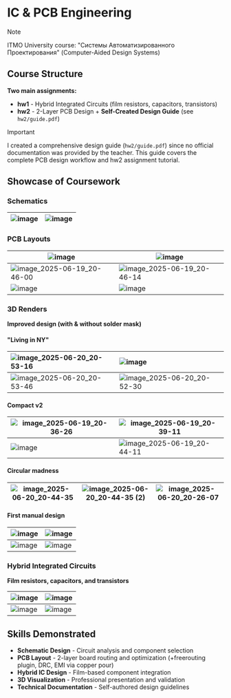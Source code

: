# IC & PCB Engineering

> [!NOTE]
> ITMO University course: "Системы Автоматизированного Проектирования" (Computer-Aided Design Systems)

## Course Structure

**Two main assignments:**
- **hw1** - Hybrid Integrated Circuits (film resistors, capacitors, transistors)
- **hw2** - 2-Layer PCB Design + **Self-Created Design Guide** (see `hw2/guide.pdf`)

> [!IMPORTANT]
> I created a comprehensive design guide (`hw2/guide.pdf`) since no official documentation was provided by the teacher.
> This guide covers the complete PCB design workflow and hw2 assignment tutorial.

## Showcase of Coursework

### Schematics

|![image](https://github.com/user-attachments/assets/64e84e90-13d8-43e0-95af-379d2208297f)|![image](https://github.com/user-attachments/assets/cb54876c-2bd0-4439-99af-85a028fe7c87)|
|-|-|

### PCB Layouts

|![image](https://github.com/user-attachments/assets/bd0e0048-4e1f-470c-8c10-d30460a7ddc8)|![image](https://github.com/user-attachments/assets/ce7d2f8b-ad31-4ed9-b2ca-140927a369c1)|
|-|-|
|![image_2025-06-19_20-46-00](https://github.com/user-attachments/assets/b1266e83-3ddd-4f86-a0df-21d33b8f0eb1)|![image_2025-06-19_20-46-14](https://github.com/user-attachments/assets/7d111cde-944d-46de-b024-548e55db98ae)|
|![image](https://github.com/user-attachments/assets/d86fba3d-0e76-48ac-a763-503d472744f7)|![image](https://github.com/user-attachments/assets/7bf3547d-4fd5-43e2-bf8d-c0f9a2d3c3d3)|


### 3D Renders

**Improved design (with & without solder mask)**

#### "Living in NY"

|![image_2025-06-20_20-53-16](https://github.com/user-attachments/assets/dca9b503-594e-481e-894b-e21c60959a3e)|![image](https://github.com/user-attachments/assets/8b58b159-345b-44de-9aa5-d7fe3705f616)|
|:-|:-|
|![image_2025-06-20_20-53-46](https://github.com/user-attachments/assets/6bad36ac-6dd8-4a74-a383-b823400405ea)|![image_2025-06-20_20-52-30](https://github.com/user-attachments/assets/df83f97e-f50e-4618-aad7-8eda8a004390)|

#### Compact v2

|![image_2025-06-19_20-36-26](https://github.com/user-attachments/assets/20ded0c4-46e7-49d6-aad7-a539cc4cb57b)|![image_2025-06-19_20-39-11](https://github.com/user-attachments/assets/13bc437b-4145-4e7d-99a1-4cf22a7943aa)|
|-|-|
|![image](https://github.com/user-attachments/assets/68b71870-402b-44de-a647-2e1d2bf2527e)|![image_2025-06-19_20-44-11](https://github.com/user-attachments/assets/6660e522-d523-4d70-ad9d-2b083ce1d63b)|

#### Circular madness

|![image_2025-06-20_20-44-35](https://github.com/user-attachments/assets/33b15961-99cf-4c3c-8852-831b0b0d52d4)|![image_2025-06-20_20-44-35 (2)](https://github.com/user-attachments/assets/d85163a4-6d4c-4c07-9a14-e7730ad05fe9)|![image_2025-06-20_20-26-07](https://github.com/user-attachments/assets/f542c890-db08-43b7-9e71-13e9ff36a486)|
|-|-|-|

#### First manual design

|![image](https://github.com/user-attachments/assets/72e5ac79-9e74-413e-8eb0-88a1da263ae4)|![image](https://github.com/user-attachments/assets/001f5342-e3fd-4299-bd33-358d5ce6cdd7)|
|-|-|
|![image](https://github.com/user-attachments/assets/bb6d0815-133d-403d-9f93-329a1003376c)|![image](https://github.com/user-attachments/assets/0cc91797-de48-40c5-bb15-0d9a8306f6a2)|

### Hybrid Integrated Circuits

**Film resistors, capacitors, and transistors**

|![image](https://github.com/user-attachments/assets/344e5e79-6431-42b0-971b-c7920d74ec19)|![image](https://github.com/user-attachments/assets/226af90e-8056-47dc-a8ff-931c6147f7e7)|
|-|-|
|![image](https://github.com/user-attachments/assets/0dce74dc-f854-42a5-aae1-298d67f95be7)|![image](https://github.com/user-attachments/assets/13aaf51c-f47a-4755-9965-b8fd5e2f4629)|

## Skills Demonstrated

- **Schematic Design** - Circuit analysis and component selection
- **PCB Layout** - 2-layer board routing and optimization (+freerouting plugin, DRC, EMI via copper pour)
- **Hybrid IC Design** - Film-based component integration
- **3D Visualization** - Professional presentation and validation
- **Technical Documentation** - Self-authored design guidelines
